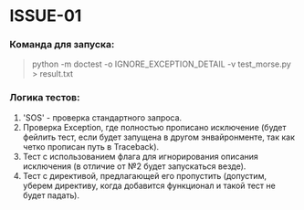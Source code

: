 # ISSUE-01
### Команда для запуска:
> python -m doctest -o IGNORE_EXCEPTION_DETAIL -v test_morse.py  > result.txt
### Логика тестов:
1. 'SOS' - проверка стандартного запроса.
2. Проверка Exception, где полностью прописано исключение (будет фейлить тест, если будет запущена в другом 
энвайронменте, так как четко прописан путь в Traceback).
3. Тест с использованием флага для игнорирования описания исключения (в отличие от №2 будет запускаться везде).
4. Тест с директивой, предлагающей его пропустить (допустим, уберем директиву, когда добавится функционал и такой 
тест не будет падать).